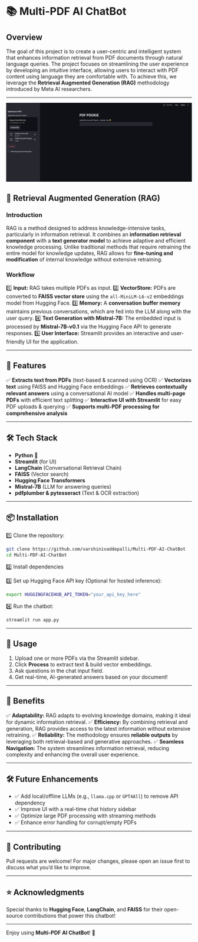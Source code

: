 # 📚 Multi-PDF AI ChatBot

## Overview
The goal of this project is to create a user-centric and intelligent system that enhances information retrieval from PDF documents through natural language queries. The project focuses on streamlining the user experience by developing an intuitive interface, allowing users to interact with PDF content using language they are comfortable with. To achieve this, we leverage the **Retrieval Augmented Generation (RAG)** methodology introduced by Meta AI researchers.

---
![PDF Chatbot UI](PDF_Pookie.png)

## 🔹 Retrieval Augmented Generation (RAG)

### **Introduction**
RAG is a method designed to address knowledge-intensive tasks, particularly in information retrieval. It combines an **information retrieval component** with a **text generator model** to achieve adaptive and efficient knowledge processing. Unlike traditional methods that require retraining the entire model for knowledge updates, RAG allows for **fine-tuning and modification** of internal knowledge without extensive retraining.

### **Workflow**
1️⃣ **Input:** RAG takes multiple PDFs as input.
2️⃣ **VectorStore:** PDFs are converted to **FAISS vector store** using the `all-MiniLM-L6-v2` embeddings model from Hugging Face.
3️⃣ **Memory:** A **conversation buffer memory** maintains previous conversations, which are fed into the LLM along with the user query.
4️⃣ **Text Generation with Mistral-7B:** The embedded input is processed by **Mistral-7B-v0.1** via the Hugging Face API to generate responses.
5️⃣ **User Interface:** Streamlit provides an interactive and user-friendly UI for the application.

---

## 🚀 Features

✅ **Extracts text from PDFs** (text-based & scanned using OCR)
✅ **Vectorizes text** using FAISS and Hugging Face embeddings
✅ **Retrieves contextually relevant answers** using a conversational AI model
✅ **Handles multi-page PDFs** with efficient text splitting
✅ **Interactive UI with Streamlit** for easy PDF uploads & querying
✅ **Supports multi-PDF processing for comprehensive analysis**

---

## 🛠️ Tech Stack

- **Python** 🐍
- **Streamlit** (for UI)
- **LangChain** (Conversational Retrieval Chain)
- **FAISS** (Vector search)
- **Hugging Face Transformers**
- **Mistral-7B** (LLM for answering queries)
- **pdfplumber & pytesseract** (Text & OCR extraction)

---

## 📦 Installation

1️⃣ Clone the repository:
```bash
git clone https://github.com/varshinivaddepalli/Multi-PDF-AI-ChatBot
cd Multi-PDF-AI-ChatBot
```

2️⃣ Install dependencies

3️⃣ Set up Hugging Face API key (Optional for hosted inference):
```bash
export HUGGINGFACEHUB_API_TOKEN="your_api_key_here"
```

4️⃣ Run the chatbot:
```bash
streamlit run app.py
```

---

## 📂 Usage

1. Upload one or more PDFs via the Streamlit sidebar.
2. Click **Process** to extract text & build vector embeddings.
3. Ask questions in the chat input field.
4. Get real-time, AI-generated answers based on your document!

---

## 🎯 Benefits

✅ **Adaptability:** RAG adapts to evolving knowledge domains, making it ideal for dynamic information retrieval.
✅ **Efficiency:** By combining retrieval and generation, RAG provides access to the latest information without extensive retraining.
✅ **Reliability:** The methodology ensures **reliable outputs** by leveraging both retrieval-based and generative approaches.
✅ **Seamless Navigation:** The system streamlines information retrieval, reducing complexity and enhancing the overall user experience.

---

## 🛠 Future Enhancements

- ✅ Add local/offline LLMs (e.g., `llama.cpp` or `GPT4All`) to remove API dependency
- ✅ Improve UI with a real-time chat history sidebar
- ✅ Optimize large PDF processing with streaming methods
- ✅ Enhance error handling for corrupt/empty PDFs

---

## 🤝 Contributing

Pull requests are welcome! For major changes, please open an issue first to discuss what you’d like to improve.

---

## ⭐ Acknowledgments

Special thanks to **Hugging Face**, **LangChain**, and **FAISS** for their open-source contributions that power this chatbot!

---

Enjoy using **Multi-PDF AI ChatBot**! 🚀
